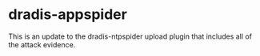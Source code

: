 # dradis-appspider
This is an update to the dradis-ntpspider upload plugin that includes all of the attack evidence.
